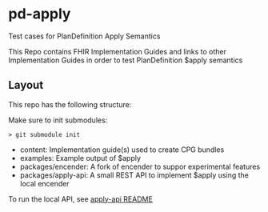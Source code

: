 # pd-apply
Test cases for PlanDefinition Apply Semantics

This Repo contains FHIR Implementation Guides and links to other Implementation
Guides in order to test PlanDefinition $apply semantics


## Layout

This repo has the following structure:

Make sure to init submodules:

```
> git submodule init
```

* content: Implementation guide(s) used to create CPG bundles
* examples: Example output of $apply
* packages/encender: A fork of encender to suppor experimental features
* packages/apply-api: A small REST API to implement $apply using the local encender

To run the local API, see [apply-api README](./packages/apply-api/README.md)